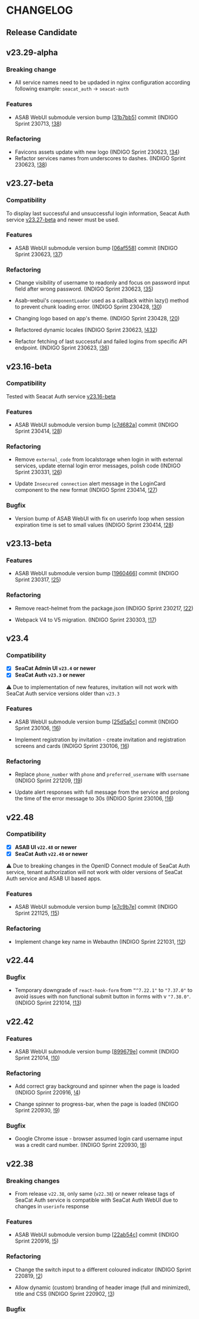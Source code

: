 # CHANGELOG

## Release Candidate

## v23.29-alpha

### Breaking change

- All service names need to be updaded in nginx configuration according following example: `seacat_auth` -> `seacat-auth`

### Features

- ASAB WebUI submodule version bump [[31b7bb5](https://github.com/TeskaLabs/asab-webui/commit/31b7bb5519f7b8fa6f71853ba83f71e9dabc0ef4)] commit (INDIGO Sprint 230713, [!38](https://github.com/TeskaLabs/seacat-auth-webui/pull/38))

### Refactoring

- Favicons assets update with new logo (INDIGO Sprint 230623, [!34](https://github.com/TeskaLabs/seacat-auth-webui/pull/34))
- Refactor services names from underscores to dashes. (INDIGO Sprint 230623, [!38](https://github.com/TeskaLabs/seacat-auth-webui/pull/38))

## v23.27-beta

### Compatibility

To display last successful and unsuccessful login information, Seacat Auth service [v23.27-beta](https://github.com/TeskaLabs/seacat-auth/releases/tag/v23.27-beta) and newer must be used.

### Features

- ASAB WebUI submodule version bump [[06af558](https://github.com/TeskaLabs/asab-webui/commit/06af558428a2106e14d00d3fdb0b9457b761f787)] commit (INDIGO Sprint 230623, [!37](https://github.com/TeskaLabs/seacat-auth-webui/pull/37))

### Refactoring

- Change visibility of username to readonly and focus on password input field after wrong password. (INDIGO Sprint 230623, [!35](https://github.com/TeskaLabs/seacat-auth-webui/pull/35))

- Asab-webui's `componentLoader` used as a callback within lazy() method to prevent chunk loading error. (INDIGO Sprint 230428, [!30](https://github.com/TeskaLabs/seacat-auth-webui/pull/30))

- Changing logo based on app's theme. (INDIGO Sprint 230428, [!20](https://github.com/TeskaLabs/seacat-auth-webui/pull/20))

- Refactored dynamic locales (INDIGO Sprint 230623, [!432](https://github.com/TeskaLabs/asab-webui/pull/432))

- Refactor fetching of last successful and failed logins from specific API endpoint. (INDIGO Sprint 230623, [!36](https://github.com/TeskaLabs/seacat-auth-webui/pull/36))

## v23.16-beta

### Compatibility

Tested with Seacat Auth service [v23.16-beta](https://github.com/TeskaLabs/seacat-auth/releases/tag/v23.16-beta)

### Features

- ASAB WebUI submodule version bump [[c7d682a](https://github.com/TeskaLabs/asab-webui/commit/c7d682ad8f08e432ddbed2c0d21f16a73b23bd58)] commit (INDIGO Sprint 230414, [!28](https://github.com/TeskaLabs/seacat-auth-webui/pull/28))

### Refactoring

- Remove `external_code` from localstorage when login in with external services, update eternal login error messages, polish code (INDIGO Sprint 230331, [!26](https://github.com/TeskaLabs/seacat-auth-webui/pull/26))

- Update `Insecured connection` alert message in the LoginCard component to the new format (INDIGO Sprint 230414, [!27](https://github.com/TeskaLabs/seacat-auth-webui/pull/27))

### Bugfix

- Version bump of ASAB WebUI with fix on userinfo loop when session expiration time is set to small values (INDIGO Sprint 230414, [!28](https://github.com/TeskaLabs/seacat-auth-webui/pull/28))

## v23.13-beta

### Features

- ASAB WebUI submodule version bump [[1960466](https://github.com/TeskaLabs/asab-webui/commit/1960466a45d0c48ec279e703317ebf0a59fdcbda)] commit (INDIGO Sprint 230317, [!25](https://github.com/TeskaLabs/seacat-auth-webui/pull/25))

### Refactoring

- Remove react-helmet from the package.json (INDIGO Sprint 230217, [!22](https://github.com/TeskaLabs/seacat-auth-webui/pull/22))

- Webpack V4 to V5 migration. (INDIGO Sprint 230303, [!17](https://github.com/TeskaLabs/seacat-auth-webui/pull/17))


## v23.4

### Compatibility

- [x] **SeaCat Admin UI `v23.4` or newer**
- [x] **SeaCat Auth `v23.3` or newer**

⚠️ Due to implementation of new features, invitation will not work with SeaCat Auth service versions older than `v23.3`

### Features

- ASAB WebUI submodule version bump [[25d5a5c](https://github.com/TeskaLabs/asab-webui/commit/https://github.com/TeskaLabs/asab-webui/commit/25d5a5ce97c6f2286525127cc3a31531b03312f3)] commit (INDIGO Sprint 230106, [!16](https://github.com/TeskaLabs/seacat-auth-webui/pull/16))

- Implement registration by invitation - create invitation and registration screens and cards (INDIGO Sprint 230106, [!16](https://github.com/TeskaLabs/seacat-auth-webui/pull/16))

### Refactoring

- Replace `phone_number` with `phone` and `preferred_username` with `username` (INDIGO Sprint 221209, [!19](https://github.com/TeskaLabs/seacat-auth-webui/pull/19))

- Update alert responses with full message from the service and prolong the time of the error message to 30s (INDIGO Sprint 230106, [!16](https://github.com/TeskaLabs/seacat-auth-webui/pull/16))

## v22.48

### Compatibility

- [x] **ASAB UI `v22.48` or newer**
- [x] **SeaCat Auth `v22.48` or newer**

⚠️ Due to breaking changes in the OpenID Connect module of SeaCat Auth service, tenant authorization will not work with older versions of SeaCat Auth service and ASAB UI based apps.

### Features

- ASAB WebUI submodule version bump [[e7c9b7e](https://github.com/TeskaLabs/asab-webui/commit/https://github.com/TeskaLabs/asab-webui/commit/e7c9b7eb60eaba9cae39ea18d569301dcc7500c4)] commit (INDIGO Sprint 221125, [!15](https://github.com/TeskaLabs/seacat-auth-webui/pull/15))

### Refactoring

- Implement change key name in Webauthn (INDIGO Sprint 221031, [!12](https://github.com/TeskaLabs/seacat-auth-webui/pull/12))

## v22.44

### Bugfix

- Temporary downgrade of `react-hook-form` from `“^7.22.1"` to `"7.37.0"` to avoid issues with non functional submit button in forms with v `"7.38.0"`. (INDIGO Sprint 221014, [!13](https://github.com/TeskaLabs/seacat-auth-webui/pull/13/files))

## v22.42

### Features

- ASAB WebUI submodule version bump [[899679e](https://github.com/TeskaLabs/asab-webui/commit/https://github.com/TeskaLabs/asab-webui/commit/899679ebfab1862706504e60ceb396d72d2a4ad9)] commit (INDIGO Sprint 221014, [!10](https://github.com/TeskaLabs/seacat-auth-webui/pull/10))

### Refactoring

- Add correct gray background and spinner when the page is loaded (INDIGO Sprint 220916, [!4](https://github.com/TeskaLabs/seacat-auth-webui/pull/4))

- Change spinner to progress-bar, when the page is loaded (INDIGO Sprint 220930, [!9](https://github.com/TeskaLabs/seacat-auth-webui/pull/9))

### Bugfix

- Google Chrome issue - browser assumed login card username input was a credit card number. (INDIGO Sprint 220930, [!8](https://github.com/TeskaLabs/seacat-auth-webui/pull/8))

## v22.38

### Breaking changes

- From release `v22.38`, only same (`v22.38`) or newer release tags of SeaCat Auth service is compatible with SeaCat Auth WebUI due to changes in `userinfo` response

### Features

- ASAB WebUI submodule version bump [[22ab54c](https://github.com/TeskaLabs/asab-webui/commit/https://github.com/TeskaLabs/asab-webui/commit/22ab54c22c61d247702a6912db84ed81836497ab)] commit (INDIGO Sprint 220916, [!5](https://github.com/TeskaLabs/seacat-auth-webui/pull/5))

### Refactoring

- Change the switch input to a different coloured indicator (INDIGO Sprint 220819, [!2](https://github.com/TeskaLabs/seacat-auth-webui/pull/2))

- Allow dynamic (custom) branding of header image (full and minimized), title and CSS (INDIGO Sprint 220902, [!3](https://github.com/TeskaLabs/seacat-auth-webui/pull/3))

### Bugfix
